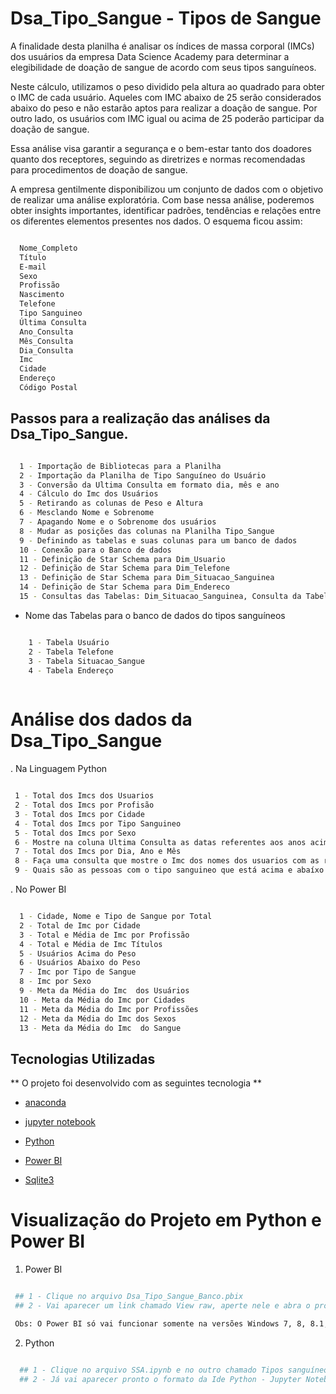 # Dsa_Tipo_Sangue - Tipos de Sangue

A finalidade desta planilha é analisar os índices de massa corporal (IMCs) dos usuários da empresa Data Science Academy para determinar a elegibilidade de doação de sangue de acordo com seus tipos sanguíneos.

Neste cálculo, utilizamos o peso dividido pela altura ao quadrado para obter o IMC de cada usuário. Aqueles com IMC abaixo de 25 serão considerados abaixo do peso e não estarão aptos para realizar a doação de sangue. 
Por outro lado, os usuários com IMC igual ou acima de 25 poderão participar da doação de sangue.

Essa análise visa garantir a segurança e o bem-estar tanto dos doadores quanto dos receptores, seguindo as diretrizes e normas recomendadas para procedimentos de doação de sangue.

A empresa gentilmente disponibilizou um conjunto de dados com o objetivo de realizar uma análise exploratória. Com base nessa análise, poderemos obter insights importantes,
identificar padrões, tendências e relações entre os diferentes elementos presentes nos dados. O esquema ficou assim: 

```bash

  Nome_Completo
  Título
  E-mail
  Sexo
  Profissão
  Nascimento
  Telefone
  Tipo Sanguineo
  Última Consulta
  Ano_Consulta
  Mês_Consulta
  Dia_Consulta
  Imc
  Cidade
  Endereço
  Código Postal

```

## Passos para a realização das análises da Dsa_Tipo_Sangue. 

```bash

  1 - Importação de Bibliotecas para a Planilha
  2 - Importação da Planilha de Tipo Sanguíneo do Usuário
  3 - Conversão da Ultima Consulta em formato dia, mês e ano
  4 - Cálculo do Imc dos Usuários
  5 - Retirando as colunas de Peso e Altura
  6 - Mesclando Nome e Sobrenome
  7 - Apagando Nome e o Sobrenome dos usuários
  8 - Mudar as posições das colunas na Planilha Tipo_Sangue
  9 - Definindo as tabelas e suas colunas para um banco de dados
  10 - Conexão para o Banco de dados
  11 - Definição de Star Schema para Dim_Usuario
  12 - Definição de Star Schema para Dim_Telefone
  13 - Definição de Star Schema para Dim_Situacao_Sanguinea
  14 - Definição de Star Schema para Dim_Endereco
  15 - Consultas das Tabelas: Dim_Situacao_Sanguinea, Consulta da Tabela Dim_Endereco

```

* Nome das Tabelas para o banco de dados do tipos sanguíneos

```bash

    1 - Tabela Usuário
    2 - Tabela Telefone
    3 - Tabela Situacao_Sangue
    4 - Tabela Endereço
    
```

# Análise dos dados da Dsa_Tipo_Sangue 

. Na Linguagem Python 

```bash

 1 - Total dos Imcs dos Usuarios
 2 - Total dos Imcs por Profisão
 3 - Total dos Imcs por Cidade
 4 - Total dos Imcs por Tipo Sanguineo
 5 - Total dos Imcs por Sexo
 6 - Mostre na coluna Ultima Consulta as datas referentes aos anos acima de 2018
 7 - Total dos Imcs por Dia, Ano e Mês
 8 - Faça uma consulta que mostre o Imc dos nomes dos usuarios com as respectivas cidades e o Tipo Sanguíneo
 9 - Quais são as pessoas com o tipo sanguineo que está acima e abaíxo do peso?

```

. No Power BI 

```bash

  1 - Cidade, Nome e Tipo de Sangue por Total
  2 - Total de Imc por Cidade
  3 - Total e Média de Imc por Profissão
  4 - Total e Média de Imc Títulos
  5 - Usuários Acima do Peso
  6 - Usuários Abaixo do Peso
  7 - Imc por Tipo de Sangue
  8 - Imc por Sexo
  9 - Meta da Média do Imc  dos Usuários
  10 - Meta da Média do Imc por Cidades
  11 - Meta da Média do Imc por Profissões
  12 - Meta da Média do Imc dos Sexos
  13 - Meta da Média do Imc  do Sangue
```

## Tecnologias Utilizadas  

** O projeto foi desenvolvido com as seguintes tecnologia ** 

- [anaconda](https://www.anaconda.com/) 

- [jupyter notebook](https://jupyter.org/)

- [Python](https://www.python.org/)

- [Power BI](https://powerbi.microsoft.com/pt-br/)

- [Sqlite3](https://www.sqlite.org/index.html)

# Visualização do Projeto em Python e Power BI 

 1. Power BI

 ```bash

  ## 1 - Clique no arquivo Dsa_Tipo_Sangue_Banco.pbix 
  ## 2 - Vai aparecer um link chamado View raw, aperte nele e abra o projeto no Power BI Desktop

  Obs: O Power BI só vai funcionar somente na versões Windows 7, 8, 8.1, 10 ou 11

```

 2. Python
    
```bash

  ## 1 - Clique no arquivo SSA.ipynb e no outro chamado Tipos sanguíneos.ipynb
  ## 2 - Já vai aparecer pronto o formato da Ide Python - Jupyter Notebook para a visualização do código 

```
